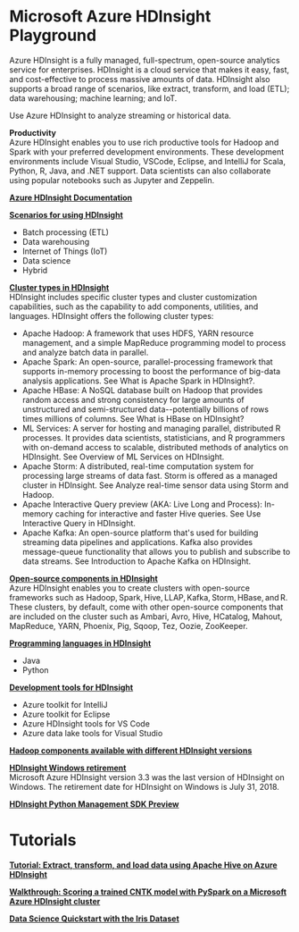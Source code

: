 # Microsoft Azure HDInsight Playground

Azure HDInsight is a fully managed, full-spectrum, open-source analytics service for enterprises. HDInsight is a cloud service that makes it easy, fast, and cost-effective to process massive amounts of data. HDInsight also supports a broad range of scenarios, like extract, transform, and load (ETL); data warehousing; machine learning; and IoT.

Use Azure HDInsight to analyze streaming or historical data.

<b>Productivity</b> <BR>
Azure HDInsight enables you to use rich productive tools for Hadoop and Spark with your preferred development environments. These development environments include Visual Studio, VSCode, Eclipse, and IntelliJ for Scala, Python, R, Java, and .NET support. Data scientists can also collaborate using popular notebooks such as Jupyter and Zeppelin.


<b>[Azure HDInsight Documentation](https://docs.microsoft.com/en-us/azure/hdinsight/)</b>

<b>[Scenarios for using HDInsight](https://docs.microsoft.com/en-us/azure/hdinsight/hadoop/apache-hadoop-introduction#scenarios-for-using-hdinsight)</b>
* Batch processing (ETL)
* Data warehousing
* Internet of Things (IoT)
* Data science
* Hybrid

<b>[Cluster types in HDInsight](https://docs.microsoft.com/en-us/azure/hdinsight/hadoop/apache-hadoop-introduction#cluster-types-in-hdinsight)</b> <BR>
HDInsight includes specific cluster types and cluster customization capabilities, such as the capability to add components, utilities, and languages. HDInsight offers the following cluster types:
* Apache Hadoop: A framework that uses HDFS, YARN resource management, and a simple MapReduce programming model to process and analyze batch data in parallel.
* Apache Spark: An open-source, parallel-processing framework that supports in-memory processing to boost the performance of big-data analysis applications. See What is Apache Spark in HDInsight?.
* Apache HBase: A NoSQL database built on Hadoop that provides random access and strong consistency for large amounts of unstructured and semi-structured data--potentially billions of rows times millions of columns. See What is HBase on HDInsight?
* ML Services: A server for hosting and managing parallel, distributed R processes. It provides data scientists, statisticians, and R programmers with on-demand access to scalable, distributed methods of analytics on HDInsight. See Overview of ML Services on HDInsight.
* Apache Storm: A distributed, real-time computation system for processing large streams of data fast. Storm is offered as a managed cluster in HDInsight. See Analyze real-time sensor data using Storm and Hadoop.
* Apache Interactive Query preview (AKA: Live Long and Process): In-memory caching for interactive and faster Hive queries. See Use Interactive Query in HDInsight.
* Apache Kafka: An open-source platform that's used for building streaming data pipelines and applications. Kafka also provides message-queue functionality that allows you to publish and subscribe to data streams. See Introduction to Apache Kafka on HDInsight.


<b>[Open-source components in HDInsight](https://docs.microsoft.com/en-us/azure/hdinsight/hadoop/apache-hadoop-introduction#open-source-components-in-hdinsight)</b> <BR>
Azure HDInsight enables you to create clusters with open-source frameworks such as Hadoop, Spark, Hive, LLAP, Kafka, Storm, HBase, and R. These clusters, by default, come with other open-source components that are included on the cluster such as Ambari, Avro, Hive, HCatalog, Mahout, MapReduce, YARN, Phoenix, Pig, Sqoop, Tez, Oozie, ZooKeeper.

<b>[Programming languages in HDInsight](https://docs.microsoft.com/en-us/azure/hdinsight/hadoop/apache-hadoop-introduction#programming-languages-in-hdinsight)</b>
* Java
* Python

<b>[Development tools for HDInsight](https://docs.microsoft.com/en-us/azure/hdinsight/hadoop/apache-hadoop-introduction#development-tools-for-hdinsight)</b>
* Azure toolkit for IntelliJ
* Azure toolkit for Eclipse
* Azure HDInsight tools for VS Code
* Azure data lake tools for Visual Studio

<b>[Hadoop components available with different HDInsight versions](https://docs.microsoft.com/en-us/azure/hdinsight/hdinsight-component-versioning?toc=%2Fen-us%2Fazure%2Fhdinsight%2Fhadoop%2FTOC.json&bc=%2Fen-us%2Fazure%2Fbread%2Ftoc.json#hadoop-components-available-with-different-hdinsight-versions)</b>

<b>[HDInsight Windows retirement](https://docs.microsoft.com/en-us/azure/hdinsight/hdinsight-component-versioning?toc=%2Fen-us%2Fazure%2Fhdinsight%2Fhadoop%2FTOC.json&bc=%2Fen-us%2Fazure%2Fbread%2Ftoc.json#hdinsight-windows-retirement)</b> <BR>
Microsoft Azure HDInsight version 3.3 was the last version of HDInsight on Windows. The retirement date for HDInsight on Windows is July 31, 2018. 

<b>[HDInsight Python Management SDK Preview](https://docs.microsoft.com/en-gb/python/api/overview/azure/hdinsight?view=azure-python)</b>

# Tutorials
<b>[Tutorial: Extract, transform, and load data using Apache Hive on Azure HDInsight](https://docs.microsoft.com/en-us/azure/hdinsight/hdinsight-analyze-flight-delay-data-linux?toc=%2Fen-us%2Fazure%2Fhdinsight%2Fhadoop%2FTOC.json&bc=%2Fen-us%2Fazure%2Fbread%2Ftoc.json)</b>

<b>[Walkthrough: Scoring a trained CNTK model with PySpark on a Microsoft Azure HDInsight cluster](https://github.com/Azure-Samples/hdinsight-pyspark-cntk-integration)</b>

<b>[Data Science Quickstart with the Iris Dataset](https://notebooks.azure.com/liwong/libraries/iris1234/html/Data+Science+Quickstart.ipynb)</b>
  
  

